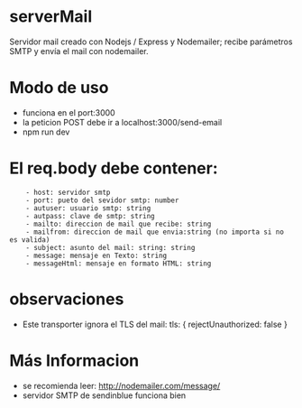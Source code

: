 # serverMail
Servidor mail creado con Nodejs / Express y Nodemailer; recibe parámetros SMTP y envía el mail con nodemailer.

# Modo de uso
- funciona en el port:3000 
- la peticion POST debe ir a localhost:3000/send-email
- npm run dev 
# El req.body debe contener: 
        - host: servidor smtp
        - port: pueto del sevidor smtp: number
        - autuser: usuario smtp: string
        - autpass: clave de smtp: string
        - mailto: direccion de mail que recibe: string
        - mailfrom: direccion de mail que envia:string (no importa si no es valida)
        - subject: asunto del mail: string: string
        - message: mensaje en Texto: string
        - messageHtml: mensaje en formato HTML: string
 # observaciones 
  - Este transporter ignora el TLS del mail: 
    tls: {
            rejectUnauthorized: false
        }
# Más Informacion
- se recomienda leer: http://nodemailer.com/message/
- servidor SMTP de sendinblue funciona bien



